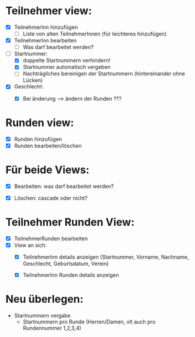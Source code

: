 
# Teilnehmer view:

- [x] TeilnehmerInn hinzufügen
  - [ ] Liste von alten TeilnehmerInnen (für leichteres hinzufügen)
- [x] TeilnehmerInn bearbeiten
  - [ ] Was darf bearbeitet werden?
- [ ] Startnummer:
  - [x] doppelte Startnummern verhindern!
  - [x] Startnummer automatisch vergeben
  - [ ] Nachträgliches bereinigen der Startnummern (hintereinander ohne Lücken)
- [x] Geschlecht:
  - [x] Bei änderung --> ändern der Runden ???


# Runden view:

- [x] Runden hinzufügen
- [x] Runden bearbeiten/löschen

# Für beide Views:

- [x] Bearbeiten: was darf bearbeitet werden?
- [x] Löschen: cascade oder nicht?


# Teilnehmer Runden View:

- [x] TeilnehmerRunden bearbeiten
- [x] View an sich:
    - [x] TeilnehmerInn details anzeigen (Startnummer, Vorname, Nachname, Geschlecht, Geburtsdatum, Verein)
    - [x] TeilnehmerInn Runden details anzeigen


# Neu überlegen:
- Startnummern vergabe
  - Startnummern pro Runde (Herren/Damen, vlt auch pro Rundennummer 1,2,3,4)